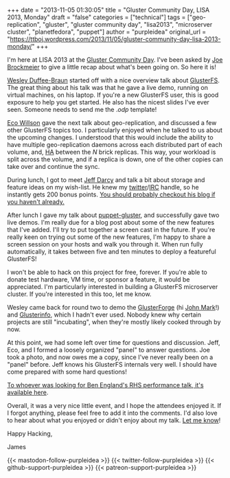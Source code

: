 +++
date = "2013-11-05 01:30:05"
title = "Gluster Community Day, LISA 2013, Monday"
draft = "false"
categories = ["technical"]
tags = ["geo-replication", "gluster", "gluster community day", "lisa2013", "microserver cluster", "planetfedora", "puppet"]
author = "purpleidea"
original_url = "https://ttboj.wordpress.com/2013/11/05/gluster-community-day-lisa-2013-monday/"
+++

I'm here at LISA 2013 at the <a href="http://glusterday-lisa.eventbrite.com/">Gluster Community Day</a>. I've been asked by <a href="https://twitter.com/jzb">Joe Brockmeier</a> to give a little recap about what's been going on. So here it is!

<a href="https://twitter.com/wphotos">Wesley Duffee-Braun</a> started off with a nice overview talk about <a href="http://www.gluster.org/">GlusterFS</a>. The great thing about his talk was that he gave a live demo, running on virtual machines, on his laptop. If you're a new GlusterFS user, this is good exposure to help you get started. He also has the nicest slides I've ever seen. Someone needs to send me the .<em>odp</em> template!

<a href="https://twitter.com/ecoreply">Eco Willson</a> gave the next talk about geo-replication, and discussed a few other GlusterFS topics too. I particularly enjoyed when he talked to us about the upcoming changes. I understood that this would include the ability to have multiple geo-replication daemons across each distributed part of each volume, and, <a href="https://en.wikipedia.org/wiki/High_availability">HA</a> between the <em>N</em> brick replicas. This way, your workload is split across the volume, and if a replica is down, one of the other copies can take over and continue the sync.

During lunch, I got to meet <a href="https://twitter.com/Obdurodon">Jeff Darcy</a> and talk a bit about storage and feature ideas on my wish-list. He knew my <a href="https://twitter.com/#!/purpleidea">twitter</a>/<a href="https://web.libera.chat/">IRC</a> handle, so he instantly gets 200 bonus points. <a href="http://pl.atyp.us/">You should probably checkout his blog if you haven't already.</a>

After lunch I gave my talk about <a title="puppet-gluster" href="https://github.com/purpleidea/puppet-gluster/">puppet-gluster</a>, and successfully gave two live demos. I'm really due for a blog post about some of the new features that I've added. I'll try to put together a screen cast in the future. If you're really keen on trying out some of the new features, I'm happy to share a screen session on your hosts and walk you through it. When run fully automatically, it takes between five and ten minutes to deploy a featureful GlusterFS!

I won't be able to hack on this project for free, forever. If you're able to donate test hardware, VM time, or sponsor a feature, it would be appreciated. I'm particularly interested in building a GlusterFS microserver cluster. If you're interested in this too, let me know.

Wesley came back for round two to demo the <a href="https://forge.gluster.org/puppet-gluster">GlusterForge</a> (hi <a href="https://twitter.com/johnmark">John Mark</a>!) and <a href="https://forge.gluster.org/glusterinfo">Glusterinfo</a>, which I hadn't ever used. Nobody knew why certain projects are still "incubating", when they're mostly likely cooked through by now.

At this point, we had some left over time for questions and discussion. Jeff, Eco, and I formed a loosely organized "panel" to answer questions. Joe took a photo, and now owes me a copy, since I've never really been on a "panel" before. Jeff knows his GlusterFS internals very well. I should have come prepared with some hard questions!

<a href="england_th_0450_rhs_perf_practices-4_neependra.pdf">To whoever was looking for Ben England's RHS performance talk, it's available here</a>.

Overall, it was a very nice little event, and I hope the attendees enjoyed it. If I forgot anything, please feel free to add it into the comments. I'd also love to hear about what you enjoyed or didn't enjoy about my talk. <a title="contact" href="/contact/">Let me know</a>!

Happy Hacking,

James

{{< mastodon-follow-purpleidea >}}
{{< twitter-follow-purpleidea >}}
{{< github-support-purpleidea >}}
{{< patreon-support-purpleidea >}}
